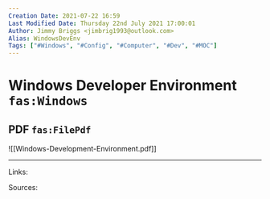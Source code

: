 ```yaml
---
Creation Date: 2021-07-22 16:59
Last Modified Date: Thursday 22nd July 2021 17:00:01
Author: Jimmy Briggs <jimbrig1993@outlook.com>
Alias: WindowsDevEnv
Tags: ["#Windows", "#Config", "#Computer", "#Dev", "#MOC"]
---
```


# Windows Developer Environment `fas:Windows`

## PDF `fas:FilePdf`

![[Windows-Development-Environment.pdf]]

***

Links: 

Sources:


